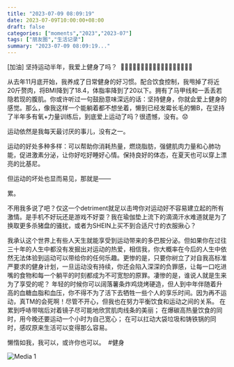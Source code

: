 ```yaml
---
title: "2023-07-09 08:09:19"
date: 2023-07-09T10:00:00+08:00
draft: false
categories: ["moments","2023","2023-07"]
tags: ["朋友圈","生活记录"]
summary: "2023-07-09 08:09:19..."
---
```


[加油] 坚持运动半年，我爱上健身了吗？
​
🏃🏻‍♀️🤸🏻‍♀️🏋🏻‍♀️⛹🏻‍♀️🤾🏻‍♀️🚴🏻‍♀️

​从去年11月底开始，我养成了日常健身的好习惯。配合饮食控制，我甩掉了将近20斤赘肉，将BMI降到了18.4，体脂率降到了20以下。拥有了马甲线和一丢丢若隐若现的腹肌。
​
​你或许听过一句鼓励意味深远的话：坚持健身，你就会爱上健身的感觉。那么，像我这样一个能躺着都不想坐着，懒到已经发霉长毛的懒B，在坚持了半年多有氧+力量训练后，到底爱上运动了吗？
​
​很遗憾，没有。😟

运动依然是我每天最讨厌的事儿，没有之一。

运动的好处多种多样：可以帮助你消耗热量，燃烧脂肪，强健肌肉力量和心肺功能，促进激素分泌，让你好吃好睡好心情。保持良好的体态，在夏天也可以穿上漂亮的比基尼。

但运动的坏处也显而易见，那就是——

累。

不用我多说了吧？仅这一个detriment就足以击垮你对运动好不容易建立起的所有激情。是手机不好玩还是游戏不好耍？我在瑜伽垫上流下的滴滴汗水难道就是为了换取更多杀猪盘的骚扰，或者为SHEIN上买不到合适尺寸的衣服揪心？

我承认这个世界上有些人天生就能享受到运动带来的多巴胺分泌。但如果你在过往三十年的人生中都没有发掘出对运动的热爱，相信我，你大概率在今后的人生中依然无法体验到运动可以带给你的任何乐趣。
​
​更惨的是，只要你树立了对自我高标准严要求的健身计划，一旦运动没有持续，你还会陷入深深的负罪感，让每一口吃进嘴的食物和每一个躺平的时刻都成为不可宽恕的原罪。
​
​凄惨的是，谁说人就是生来为了享受的呢？
​
​年轻的时候你可以阔落薯条炸鸡烧烤硬造，但人到中年伴随着升高的血糖血脂和血压，你不得不为了活下去牺牲一些个人的享乐时间。因为再不运动，真TM的会死啊！
​
尽管不开心，但我也在努力平衡饮食和运动之间的关系。
在累到呼哧带喘后对着镜子尽可能地欣赏肌肉线条的美丽；
在爆碳高热量饮食的同时，用今晚还要运动一个小时为自己宽心；
在可以扛动大袋垃圾和铸铁锅的同时，感叹原来生活可以变得那么容易。

懒惰如我，我可以，或许你也可以。
​
​#健身

![Media 1](/Moments/photos/2023-07-09/202307090809190.jpg)

